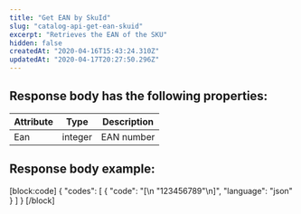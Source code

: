 ```yaml
---
title: "Get EAN by SkuId"
slug: "catalog-api-get-ean-skuid"
excerpt: "Retrieves the EAN of the SKU"
hidden: false
createdAt: "2020-04-16T15:43:24.310Z"
updatedAt: "2020-04-17T20:27:50.296Z"
---
```

## Response body has the following properties:

| Attribute | Type    | Description |
| --------- | ------- | ----------- |
| Ean       | integer | EAN number  |

## Response body example:
[block:code]
{
  "codes": [
    {
      "code": "[\n    \"123456789\"\n]",
      "language": "json"
    }
  ]
}
[/block]